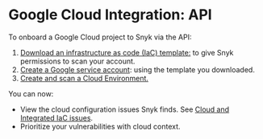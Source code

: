 # Google Cloud Integration: API

To onboard a Google Cloud project to Snyk via the API:

1. [Download an infrastructure as code (IaC) template:](step-1-download-service-account-iac-template-api.md) to give Snyk permissions to scan your account.
2. [Create a Google service account](step-2-create-the-google-service-account-api.md): using the template you downloaded.
3. [Create and scan a Cloud Environment.](step-3-create-and-scan-a-snyk-cloud-environment-for-google-api.md)

You can now:

* View the cloud configuration issues Snyk finds. See [Cloud and Integrated IaC issues](../../../../scan-cloud-deployment/snyk-cloud/snyk-cloud-issues/).
* Prioritize your vulnerabilities with cloud context.
